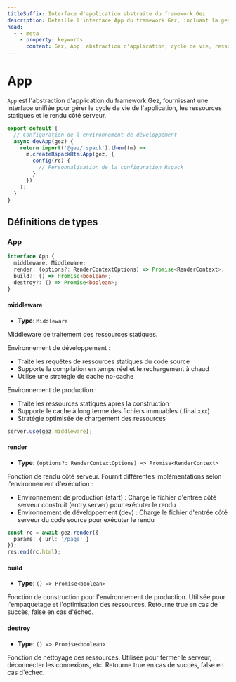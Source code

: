 ```yaml
---
titleSuffix: Interface d'application abstraite du framework Gez
description: Détaille l'interface App du framework Gez, incluant la gestion du cycle de vie des applications, le traitement des ressources statiques et le rendu côté serveur, pour aider les développeurs à comprendre et utiliser les fonctionnalités clés de l'application.
head:
  - - meta
    - property: keywords
      content: Gez, App, abstraction d'application, cycle de vie, ressources statiques, rendu côté serveur, API
---
```


# App

`App` est l'abstraction d'application du framework Gez, fournissant une interface unifiée pour gérer le cycle de vie de l'application, les ressources statiques et le rendu côté serveur.

```ts title="entry.node.ts"
export default {
  // Configuration de l'environnement de développement
  async devApp(gez) {
    return import('@gez/rspack').then((m) =>
      m.createRspackHtmlApp(gez, {
        config(rc) {
          // Personnalisation de la configuration Rspack
        }
      })
    );
  }
}
```

## Définitions de types
### App

```ts
interface App {
  middleware: Middleware;
  render: (options?: RenderContextOptions) => Promise<RenderContext>;
  build?: () => Promise<boolean>;
  destroy?: () => Promise<boolean>;
}
```

#### middleware

- **Type**: `Middleware`

Middleware de traitement des ressources statiques.

Environnement de développement :
- Traite les requêtes de ressources statiques du code source
- Supporte la compilation en temps réel et le rechargement à chaud
- Utilise une stratégie de cache no-cache

Environnement de production :
- Traite les ressources statiques après la construction
- Supporte le cache à long terme des fichiers immuables (.final.xxx)
- Stratégie optimisée de chargement des ressources

```ts
server.use(gez.middleware);
```

#### render

- **Type**: `(options?: RenderContextOptions) => Promise<RenderContext>`

Fonction de rendu côté serveur. Fournit différentes implémentations selon l'environnement d'exécution :
- Environnement de production (start) : Charge le fichier d'entrée côté serveur construit (entry.server) pour exécuter le rendu
- Environnement de développement (dev) : Charge le fichier d'entrée côté serveur du code source pour exécuter le rendu

```ts
const rc = await gez.render({
  params: { url: '/page' }
});
res.end(rc.html);
```

#### build

- **Type**: `() => Promise<boolean>`

Fonction de construction pour l'environnement de production. Utilisée pour l'empaquetage et l'optimisation des ressources. Retourne true en cas de succès, false en cas d'échec.

#### destroy

- **Type**: `() => Promise<boolean>`

Fonction de nettoyage des ressources. Utilisée pour fermer le serveur, déconnecter les connexions, etc. Retourne true en cas de succès, false en cas d'échec.
